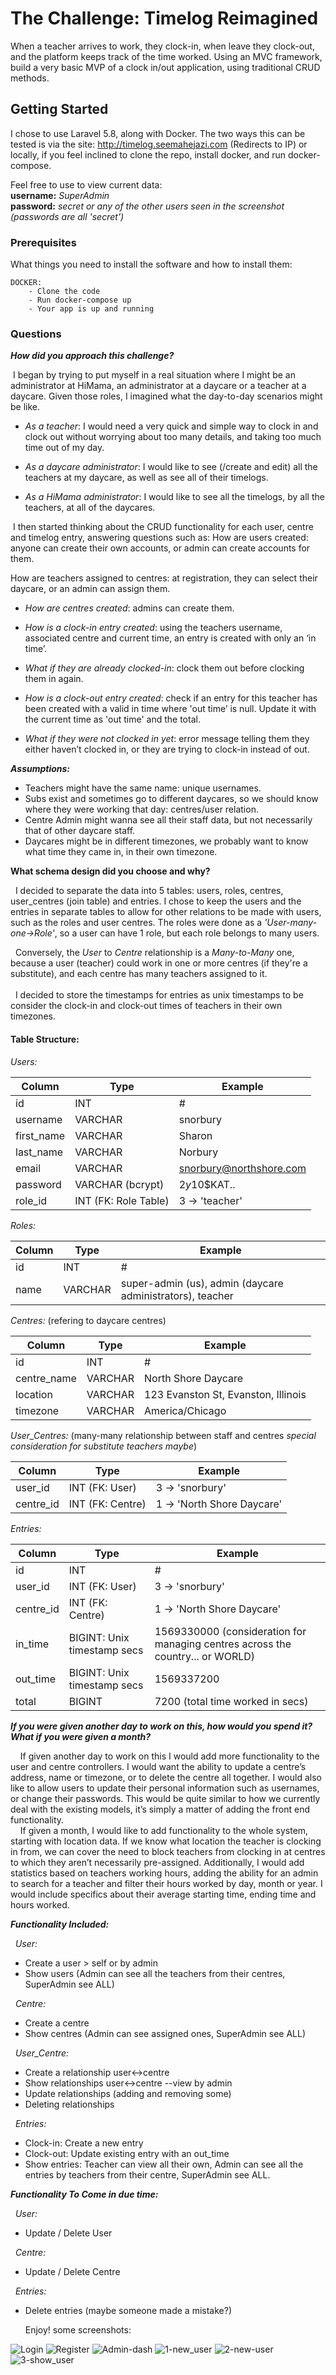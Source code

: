 # The Challenge: Timelog Reimagined

When a teacher arrives to work, they clock-in, when leave they clock-out, and the platform keeps track of the time worked. Using an MVC framework, build a very basic MVP of a clock in/out application, using traditional CRUD methods.

## Getting Started

I chose to use Laravel 5.8, along with Docker. The two ways this can be tested is via the site:
http://timelog.seemahejazi.com (Redirects to IP)
or locally, if you feel inclined to clone the repo, install docker, and run docker-compose.

Feel free to use to view current data:<br>
<strong>username:</strong> *SuperAdmin*<br>
<strong>password:</strong> *secret*
   *or any of the other users seen in the screenshot (passwords are all 'secret')*


### Prerequisites

What things you need to install the software and how to install them:

```
DOCKER:
    - Clone the code
    - Run docker-compose up
    - Your app is up and running
```

### Questions

<strong>*How did you approach this challenge?*</strong><br>

&nbsp;I began by trying to put myself in a real situation where I might be an administrator at HiMama, an administrator at a daycare or a teacher at a daycare. Given those roles, I imagined what the day-to-day scenarios might be like.
* *As a teacher*: I would need a very quick and simple way to clock in and clock out without worrying about too many details, and taking too much time out of my day.

* *As a daycare administrator*: I would like to see (/create and edit) all the teachers at my daycare, as well as see all of their timelogs.

* *As a HiMama administrator*: I would like to see all the timelogs, by all the teachers, at all of the daycares.

&nbsp;I then started thinking about the CRUD functionality for each user, centre and timelog entry, answering questions such as:
How are users created: anyone can create their own accounts, or admin can create accounts for them.

How are teachers assigned to centres: at registration, they can select their daycare, or an admin can assign them.


* *How are centres created*: admins can create them.

* *How is a clock-in entry created*: using the teachers username, associated centre and current time, an entry is created with only an ‘in time’.

* *What if they are already clocked-in*: clock them out before clocking them in again.

* *How is a clock-out entry created*: check if an entry for this teacher has been created with a valid in time where 'out time’ is null. Update it with the current time as 'out time' and the total.

* *What if they were not clocked in yet*: error message telling them they either haven’t clocked in, or they are trying to clock-in instead of out.


<strong>*Assumptions:*</strong>

- Teachers might have the same name: unique usernames.
- Subs exist and sometimes go to different daycares, so we should know where they were working that day: centres/user relation.
- Centre Admin might wanna see all their staff data, but not necessarily that of other daycare staff.
- Daycares might be in different timezones, we probably want to know what time they came in, in their own timezone.


<strong>What schema design did you choose and why?</strong><br>

&nbsp;&nbsp;I decided to separate the data into 5 tables: users, roles, centres, user_centres (join table) and entries.
I chose to keep the users and the entries in separate tables to allow for other relations to be made with users, such as the roles
and user centres. The roles were done as a *'User-many-one->Role'*, so a user can have 1 role, but each role belongs to many users.<br>

&nbsp;&nbsp;Conversely, the *User* to *Centre* relationship is a *Many-to-Many* one, because a user (teacher) could work in one or more
centres (if they're a substitute), and each centre has many teachers assigned to it.
<br><br>
&nbsp;&nbsp;I decided to store the timestamps for entries as unix timestamps to be consider the clock-in and clock-out times of teachers in their own timezones.

#### Table Structure:

*Users:*

Column | Type | Example
------------ | ------------- | -------------
id      | INT | #
username    | VARCHAR | snorbury
first_name  | VARCHAR | Sharon
last_name   | VARCHAR | Norbury
email       | VARCHAR | snorbury@northshore.com
password    | VARCHAR (bcrypt) | $2y$10$KAT..
role_id     | INT (FK: Role Table) | 3 -> 'teacher'

*Roles:*

Column | Type | Example
------------ | ------------- | -------------
id   | INT     | #
name | VARCHAR | super-admin (us), admin (daycare administrators), teacher


*Centres:*  (refering to daycare centres)

Column | Type | Example
------------ | ------------- | -------------
id          | INT     | #
centre_name | VARCHAR | North Shore Daycare
location    | VARCHAR | 123 Evanston St, Evanston, Illinois
timezone    | VARCHAR | America/Chicago

*User_Centres:* (many-many relationship between staff and centres *special consideration for substitute teachers maybe*)

Column | Type | Example
------------ | ------------- | -------------
user_id | INT (FK: User) | 3 -> 'snorbury'
centre_id   | INT (FK: Centre) | 1 -> 'North Shore Daycare'


*Entries:*

Column | Type | Example
------------ | ------------- | -------------
id         | INT     | #
user_id    | INT (FK: User) | 3 -> 'snorbury'
centre_id  | INT (FK: Centre) | 1 -> 'North Shore Daycare'
in_time    | BIGINT: Unix timestamp secs | 1569330000 (consideration for managing centres across the country... or WORLD)
out_time   | BIGINT: Unix timestamp secs | 1569337200
total      | BIGINT | 7200 (total time worked in secs)


<strong>*If you were given another day to work on this, how would you spend it? What if you were
         given a month?*</strong><br>

&nbsp;&nbsp;&nbsp;
If given another day to work on this I would add more functionality to the user and centre controllers. I would want the ability
to update a centre’s address, name or timezone, or to delete the centre all together. I would also like to allow users to update
their personal information such as usernames, or change their passwords. This would be quite similar to how we currently deal with
the existing models, it’s simply a matter of adding the front end functionality.
<br>
&nbsp;&nbsp;&nbsp;
If given a month, I would like to add functionality to the whole system, starting with location data. If we know what
location the teacher is clocking in from, we can cover the need to block teachers from clocking in at centres to which
they aren’t necessarily pre-assigned. Additionally, I would add statistics based on teachers working hours, adding the
ability for an admin to search for a teacher and filter their hours worked by day, month or year. I would include specifics
about their average starting time, ending time and hours worked.

<strong>*Functionality Included:*</strong>

&nbsp;&nbsp;*User:*
- Create a user > self or by admin
- Show users (Admin can see all the teachers from their centres, SuperAdmin see ALL)

&nbsp;&nbsp;*Centre:*
- Create a centre
- Show centres (Admin can see assigned ones, SuperAdmin see ALL)

&nbsp;&nbsp;*User_Centre:*
- Create a relationship user<->centre
- Show relationships user<->centre --view by admin
- Update relationships (adding and removing some)
- Deleting relationships

&nbsp;&nbsp;*Entries:*
- Clock-in: Create a new entry
- Clock-out: Update existing entry with an out_time
- Show entries: Teacher can view all their own, Admin can see all the entries by teachers from their centre, SuperAdmin see ALL.

<strong>*Functionality To Come in due time:*</strong>

&nbsp;&nbsp;*User:*
- Update / Delete User

&nbsp;&nbsp;*Centre:*
- Update / Delete Centre

&nbsp;&nbsp;*Entries:*
- Delete entries (maybe someone made a mistake?)


  Enjoy! some screenshots:

![Login](https://user-images.githubusercontent.com/10931672/65635154-c5a87a80-dfad-11e9-8fdc-e686e32902e6.png)
![Register](https://user-images.githubusercontent.com/10931672/65635202-deb12b80-dfad-11e9-8061-5b0ce64a4dfb.png)
![Admin-dash](https://user-images.githubusercontent.com/10931672/65635242-f38dbf00-dfad-11e9-973d-d2eab83894bd.png)
![1-new_user](https://user-images.githubusercontent.com/10931672/65635313-14eeab00-dfae-11e9-88a0-c82b46b5d2bd.png)
![2-new-user](https://user-images.githubusercontent.com/10931672/65635314-15874180-dfae-11e9-8df9-7c13df3553f3.png)
![3-show_user](https://user-images.githubusercontent.com/10931672/65635316-15874180-dfae-11e9-9d43-18353bef63ae.png)
